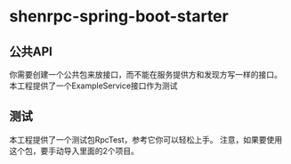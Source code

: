 # shenrpc-spring-boot-starter
## 公共API
你需要创建一个公共包来放接口，而不能在服务提供方和发现方写一样的接口。
本工程提供了一个ExampleService接口作为测试
## 测试
本工程提供了一个测试包RpcTest，参考它你可以轻松上手。
注意，如果要使用这个包，要手动导入里面的2个项目。
